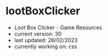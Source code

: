 # lootBoxClicker
- Loot Box Clicker - Game Resources
- current version: 30
- last updated: 26/02/2023
- currently working on: css
